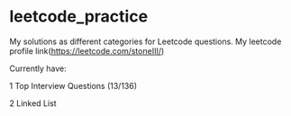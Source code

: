 # leetcode_practice
My solutions as different categories for Leetcode questions. My leetcode profile link(https://leetcode.com/stoneIII/)

Currently have:

1 Top Interview Questions (13/136)

2 Linked List